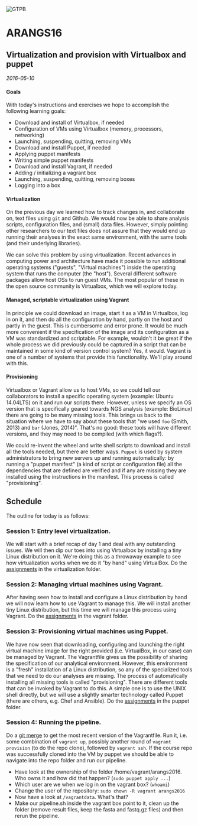 ![GTPB](http://gtpb.igc.gulbenkian.pt/bicourses/images/GTPB2015logo.png "GTPB")

ARANGS16
========
Virtualization and provision with Virtualbox and puppet
-------------------------------------------------------
*2016-05-10*

#### Goals

With today's instructions and exercises we 
hope to accomplish the following learning goals:

- Download and install of Virtualbox, if needed
- Configuration of VMs using Virtualbox (memory, processors, networking)
- Launching, suspending, quitting, removing VMs
- Download and install Puppet, if needed
- Applying puppet manifests
- Writing simple puppet manifests
- Download and install Vagrant, if needed
- Adding / initializing a vagrant box
- Launching, suspending, quitting, removing boxes
- Logging into a box

#### Virtualization

On the previous day we learned how to track changes in, and collaborate on, text files 
using `git` and Github. We would now be able to share analysis scripts, configuration
files, and (small) data files. However, simply pointing other researchers to our text
files does not assure that they would end up running their analyses in the exact same 
environment, with the same tools (and their underlying libraries).

We can solve this problem by using virtualization. Recent advances in computing power and
architecture have made it possible to run additional operating systems ("guests", "Virtual
machines") inside the operating system that runs the computer (the "host"). Several 
different software packages allow host OSs to run guest VMs. The most popular of these in
the open source community is Virtualbox, which we will explore today.

#### Managed, scriptable virtualization using Vagrant

In principle we could download an image, start it as a VM in Virtualbox, log in on it, 
and then do all the configuration by hand, partly on the host and partly in the guest. 
This is cumbersome and error prone. It would be much more convenient if the specification
of the image and its configuration as a VM was standardized and scriptable. For example,
wouldn't it be great if the whole process we did previously could be captured in a script
that can be maintained in some kind of version control system? Yes, it would. Vagrant
is one of a number of systems that provide this functionality. We'll play around with this.

#### Provisioning

Virtualbox or Vagrant allow us to host VMs, so we could tell our collaborators to install 
a specific operating system (example: Ubuntu 14.04LTS) on it and run our scripts there. 
However, unless we specify an OS version that is specifically geared towards NGS analysis 
(example: BioLinux) there are going to be many missing tools. This brings us back to the 
situation where we have to say about these tools that "we used `foo` (Smith, 2013) and `bar` 
(Jones, 2014)". That's no good: these tools will have different versions, and they may 
need to be compiled (with which flags?).

We could re-invent the wheel and write shell scripts to download and install all the tools
needed, but there are better ways. `Puppet` is used by system administrators to bring new
servers up and running automatically: by running a "puppet manifest" (a kind of script or
configuration file) all the dependencies that are defined are verified and if any are 
missing they are installed using the instructions in the manifest. This process is called
"provisioning".

Schedule
--------

The outline for today is as follows:

### Session 1: Entry level virtualization. 
 
We will start with a brief recap of day 1 and deal with any outstanding issues. We will 
then dip our toes into using Virtualbox by installing a tiny Linux distribution on it. 
We're doing this as a throwaway example to see how virtualization works when we do it
"by hand" using VirtualBox. Do the [assignments](https://github.com/rvosa/arangs2016/blob/master/docs/2016-05-10/virtualization/Worksheet.md) in the virtualization folder.

### Session 2: Managing virtual machines using Vagrant. 

After having seen how to install and configure a Linux distribution by hand we will now learn 
how to use Vagrant to manage this. We will install another tiny Linux distribution, but this
time we will manage this process using Vagrant. Do the [assignments](https://github.com/rvosa/arangs2016/blob/master/docs/2016-05-10/vagrant/Worksheet.md)
in the vagrant folder.

### Session 3: Provisioning virtual machines using Puppet. 
 
We have now seen that downloading, configuring and launching the right virtual machine image 
for the right provided (i.e. VirtualBox, in our case) can be managed by Vagrant. The Vagrantfile
gives us the possibility of sharing the specification of our analytical environment. However,
this environment is a "fresh" installation of a Linux distribution, so any of the specialized
tools that we need to do our analyses are missing. The process of automatically installing all
missing tools is called "provisioning". There are different tools that can be invoked by
Vagrant to do this. A simple one is to use the UNIX shell directly, but we will use a slightly
smarter technology called Puppet (there are others, e.g. Chef and Ansible). Do the [assignments](https://github.com/rvosa/arangs2016/blob/master/docs/2016-05-10/puppet/Worksheet.md)
in the puppet folder.

### Session 4: Running the pipeline. 

Do a [git merge](https://github.com/rvosa/arangs2016/tree/master/docs/2016-05-09/git#merging-from-an-upstream-repository)
to get the most recent version of the Vagrantfile. Run it, i.e. some combination of `vagrant up`,
possibly another round of `vagrant provision` (to do the repo clone), followed by `vagrant ssh`.
If the course repo was successfully cloned into the VM by puppet we should be able to navigate 
into the repo folder and run our pipeline. 
- Have look at the ownership of the folder /home/vagrant/arangs2016. Who owns it and how did that
  happen? (`sudo puppet apply ...`)
- Which user are we when we log in on the vagrant box? (`whoami`)
- Change the user of the repository: `sudo chown -R vagrant arangs2016`
- Now have a look at `/vagrantdata`. What's that?
- Make our pipeline.sh inside the vagrant box point to it, clean up the folder (remove result files,
  keep the fasta and fastq.gz files) and then rerun the pipeline.
